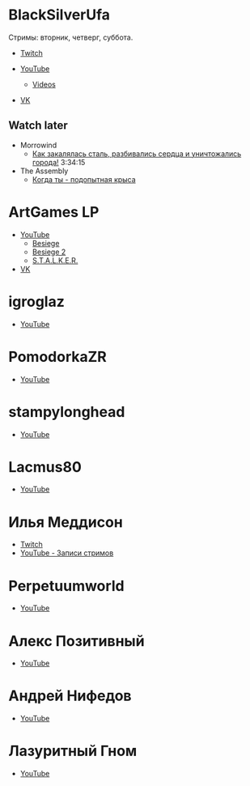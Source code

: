 BlackSilverUfa
==============

Стримы: вторник, четверг, суббота.
- [Twitch](https://www.twitch.tv/blackufa_twitch)

- [YouTube](https://www.youtube.com/user/BlackSilverUfa)
  - [Videos](https://www.youtube.com/user/BlackSilverUfa/videos)
- [VK](https://vk.com/official_group_by_blacksilver)

Watch later
-----------
- Morrowind
  - [Как закалялась сталь, разбивались сердца и уничтожались города!](https://www.youtube.com/watch?v=GApKHWo_Cuc&t=1013s)
  3:34:15
- The Assembly
  - [Когда ты - подопытная крыса](https://www.youtube.com/watch?v=isOUIM5h0Tc)

ArtGames LP
===========
- [YouTube](https://www.youtube.com/c/artgameslp)
  - [Besiege](https://www.youtube.com/playlist?list=PLl7XCgA0alaf_laa9kJk4dB6bjZ8OouIm)
  - [Besiege 2](https://www.youtube.com/playlist?list=PLl7XCgA0aladsKOUP4swTqmVaBfbd277b)
  - [S.T.A.L.K.E.R.](https://www.youtube.com/playlist?list=PLl7XCgA0aladBFp5WGquN-KXALW5hWmlG)
- [VK](https://vk.com/artgamesofficial)

igroglaz
========
- [YouTube](http://www.youtube.com/channel/UCZBLx7kAi8QEO4b8upidvAA)

PomodorkaZR
===========
- [YouTube](http://www.youtube.com/channel/UCnKH40D-gBg-gJ_DAgx1N2A)

stampylonghead
==============
- [YouTube](https://www.youtube.com/user/stampylonghead)

Lacmus80
========
- [YouTube](https://www.youtube.com/user/Lacmus80)

Илья Меддисон
=============
- [Twitch](https://www.twitch.tv/etozhemad)
- [YouTube - Записи стримов](https://www.youtube.com/user/madgostream/videos)

Perpetuumworld
==============
- [YouTube](https://www.youtube.com/user/perpetuumworld/videos)

Алекс Позитивный 
================
- [YouTube](https://www.youtube.com/user/SuperAlexworld/videos)

Андрей Нифедов
==============
- [YouTube](https://www.youtube.com/user/MicroPrikol)

Лазуритный Гном
===============
- [YouTube](https://www.youtube.com/user/MicroPrikol)
